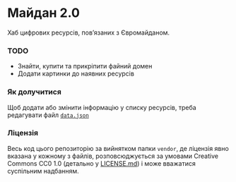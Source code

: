 Майдан 2.0
==========

Хаб цифрових ресурсів, пов’язаних з Євромайданом.

### TODO

  - Знайти, купити та прикріпити файний домен
  - Додати картинки до наявних ресурсів

### Як долучитися
Щоб додати або змінити інформацію у списку ресурсів, треба редагувати файл [`data.json`](https://github.com/maidan-next/maidan-2.0/blob/gh-pages/data.json)

### Ліцензія
Весь код цього репозиторію за вийнятком папки `vendor`, де ліцензія явно вказана у кожному з файлів, розповсюджується за умовами Сreative Commons CC0 1.0 (детально у [LICENSE.md](https://github.com/maidan-next/maidan-2.0/blob/gh-pages/LICENSE.md)) і може вважатися суспільним надбанням.
